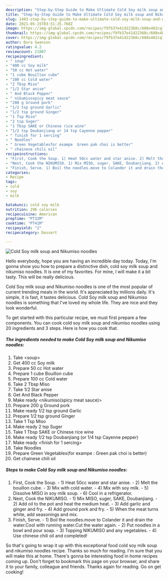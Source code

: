```yaml
---
description: "Step-by-Step Guide to Make Ultimate Cold Soy milk soup and Nikumiso noodles"
title: "Step-by-Step Guide to Make Ultimate Cold Soy milk soup and Nikumiso noodles"
slug: 1493-step-by-step-guide-to-make-ultimate-cold-soy-milk-soup-and-nikumiso-noodles
date: 2021-05-15T03:51:25.768Z
image: https://img-global.cpcdn.com/recipes/f9fb37e41d22368c/680x482cq70/cold-soy-milk-soup-and-nikumiso-noodles-recipe-main-photo.jpg
thumbnail: https://img-global.cpcdn.com/recipes/f9fb37e41d22368c/680x482cq70/cold-soy-milk-soup-and-nikumiso-noodles-recipe-main-photo.jpg
cover: https://img-global.cpcdn.com/recipes/f9fb37e41d22368c/680x482cq70/cold-soy-milk-soup-and-nikumiso-noodles-recipe-main-photo.jpg
author: Dora Swanson
ratingvalue: 4.2
reviewcount: 21007
recipeingredient:
- " soup"
- "400 cc Soy milk"
- "50 cc Hot water"
- "1 cube Bouillon cube"
- "100 cc Cold water"
- "2 Tbsp Miso"
- "1/2 Star anise"
- " And Black Pepper"
- " nikumisospicy meat sauce"
- "200 g Ground pork"
- "1/2 tsp ground Garlic"
- "1/2 tsp ground Ginger"
- "1 Tsp Miso"
- "2 tsp Suger"
- "1 Tbsp SAKE or Chinese rice wine"
- "1/2 tsp Doubanjiang or 14 tsp Cayenne pepper"
- " finish for 1 sercing"
- " Noodles"
- " Green Vegetablesfor exampe  Green pak choi is better"
- " chainese chili oil"
recipeinstructions:
- "First, Cook the Soup. 1) Heat 50cc water and star anise. 2) Melt the bouillon cube. 3) Mix with cold water. 4) Mix with soy milk. 5) Dissolve MISO in soy milk soup. 6) Cool in a refrigerator."
- "Next, Cook the NIKUMISO. 1) Mix MISO, suger, SAKE, Doubanjiang. 2) Add oil to the pot and heat the medium heat. 3) Add garlic and ginger and fry. 4) Add ground pork and fry. 5) When the meat turns white, add seasonings and mix."
- "Finish, Serve. 1) Boil the noodles.move to Colander it and drain the water.Cool with running water.Cut the water again. 2) Put noodles in a bowl and pour soap. 3) Topping NIKUMISO and any vegetables. 4) Use chinese chili oil and completed!"
categories:
- Recipe
tags:
- cold
- soy
- milk

katakunci: cold soy milk 
nutrition: 296 calories
recipecuisine: American
preptime: "PT32M"
cooktime: "PT41M"
recipeyield: "2"
recipecategory: Dessert

---
```



![Cold Soy milk soup and Nikumiso noodles](https://img-global.cpcdn.com/recipes/f9fb37e41d22368c/680x482cq70/cold-soy-milk-soup-and-nikumiso-noodles-recipe-main-photo.jpg)

Hello everybody, hope you are having an incredible day today. Today, I'm gonna show you how to prepare a distinctive dish, cold soy milk soup and nikumiso noodles. It is one of my favorites. For mine, I will make it a bit tasty. This will be really delicious.



Cold Soy milk soup and Nikumiso noodles is one of the most popular of current trending meals in the world. It's appreciated by millions daily. It's simple, it is fast, it tastes delicious. Cold Soy milk soup and Nikumiso noodles is something that I've loved my whole life. They are nice and they look wonderful.


To get started with this particular recipe, we must first prepare a few components. You can cook cold soy milk soup and nikumiso noodles using 20 ingredients and 3 steps. Here is how you cook that.

<!--inarticleads1-->

##### The ingredients needed to make Cold Soy milk soup and Nikumiso noodles:

1. Take  &lt;soup&gt;
1. Get 400 cc Soy milk
1. Prepare 50 cc Hot water
1. Prepare 1 cube Bouillon cube
1. Prepare 100 cc Cold water
1. Take 2 Tbsp Miso
1. Take 1/2 Star anise
1. Get  And Black Pepper
1. Make ready  &lt;nikumiso(spicy meat sauce)&gt;
1. Prepare 200 g Ground pork
1. Make ready 1/2 tsp ground Garlic
1. Prepare 1/2 tsp ground Ginger
1. Take 1 Tsp Miso
1. Make ready 2 tsp Suger
1. Take 1 Tbsp SAKE or Chinese rice wine
1. Make ready 1/2 tsp Doubanjiang (or 1/4 tsp Cayenne pepper)
1. Make ready  &lt;finish for 1 sercing&gt;
1. Take  Noodles
1. Prepare  Green Vegetables(for exampe : Green pak choi is better)
1. Get  chainese chili oil




<!--inarticleads2-->

##### Steps to make Cold Soy milk soup and Nikumiso noodles:

1. First, Cook the Soup. - 1) Heat 50cc water and star anise. - 2) Melt the bouillon cube. - 3) Mix with cold water. - 4) Mix with soy milk. - 5) Dissolve MISO in soy milk soup. - 6) Cool in a refrigerator.
1. Next, Cook the NIKUMISO. - 1) Mix MISO, suger, SAKE, Doubanjiang. - 2) Add oil to the pot and heat the medium heat. - 3) Add garlic and ginger and fry. - 4) Add ground pork and fry. - 5) When the meat turns white, add seasonings and mix.
1. Finish, Serve. - 1) Boil the noodles.move to Colander it and drain the water.Cool with running water.Cut the water again. - 2) Put noodles in a bowl and pour soap. - 3) Topping NIKUMISO and any vegetables. - 4) Use chinese chili oil and completed!




So that's going to wrap it up with this exceptional food cold soy milk soup and nikumiso noodles recipe. Thanks so much for reading. I'm sure that you will make this at home. There's gonna be interesting food in home recipes coming up. Don't forget to bookmark this page on your browser, and share it to your family, colleague and friends. Thanks again for reading. Go on get cooking!
